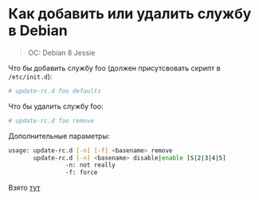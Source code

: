 # Как добавить или удалить службу в Debian

> OC: Debian 8 Jessie

Что бы добавить службу foo (должен присутсвовать скрипт в `/etc/init.d`):

```bash
# update-rc.d foo defaults
```

Что бы удалить службу foo:

``` bash
# update-rc.d foo remove
```

Дополнительные параметры:

```bash
usage: update-rc.d [-n] [-f] <basename> remove
       update-rc.d [-n] <basename> disable|enable [S|2|3|4|5]
                -n: not really
                -f: force

```

Взято [тут](http://www.infodrom.org/Debian/doc/maint/Maintenance-runlevel.html)

